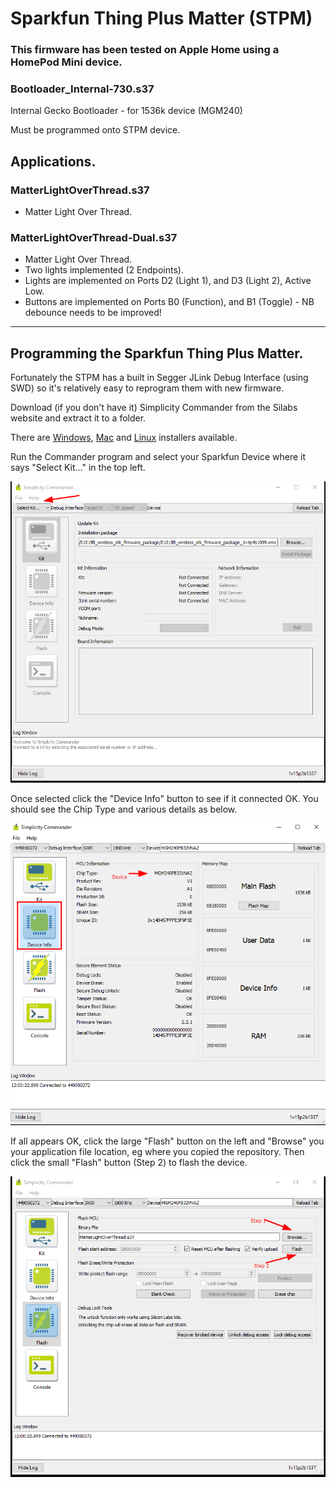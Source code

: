 # Sparkfun Thing Plus Matter (STPM)

### This firmware has been tested on Apple Home using a HomePod Mini device.

### Bootloader_Internal-730.s37

Internal Gecko Bootloader - for 1536k device (MGM240)

Must be programmed onto STPM device.

## Applications.

### MatterLightOverThread.s37

- Matter Light Over Thread.

### MatterLightOverThread-Dual.s37

- Matter Light Over Thread.
- Two lights implemented (2 Endpoints).
- Lights are implemented on Ports D2 (Light 1), and D3 (Light 2), Active Low.
- Buttons are implemented on Ports B0 (Function), and B1 (Toggle) - NB debounce needs to be improved!

---

## Programming the Sparkfun Thing Plus Matter.

Fortunately the STPM has a built in Segger JLink Debug Interface (using SWD) so it's relatively easy to reprogram them with new firmware.

Download (if you don't have it) Simplicity Commander from the Silabs website and extract it to a folder.

There are [Windows](https://www.silabs.com/documents/public/software/SimplicityCommander-Windows.zip), [Mac](https://www.silabs.com/documents/public/software/SimplicityCommander-Mac.zip) and [Linux](https://www.silabs.com/documents/public/software/SimplicityCommander-Linux.zip) installers available.

Run the Commander program and select your Sparkfun Device where it says "Select Kit..." in the top left.

![Select Kit](../Images/SelectKit.png)

Once selected click the "Device Info" button to see if it connected OK. You should see the Chip Type and various details as below.

![Device Info](../Images/DeviceInfoSTPM.png)

If all appears OK, click the large "Flash" button on the left and "Browse" you your application file location, eg where you copied the repository. Then click the small "Flash" button (Step 2) to flash the device.

![Flash](../Images/FlashDevice.png)
